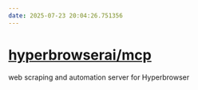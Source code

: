 ```yaml
---
date: 2025-07-23 20:04:26.751356
---
```


# [hyperbrowserai/mcp](https://github.com/hyperbrowserai/mcp)

web scraping and automation server for Hyperbrowser